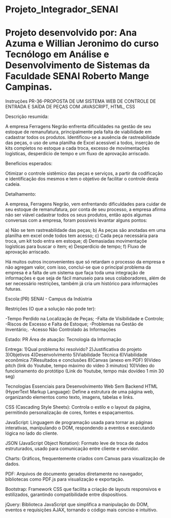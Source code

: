 # Projeto_Integrador_SENAI
# Projeto desenvolvido por: Ana Azuma e Willian Jeronimo do curso Tecnólogo em Análise e Desenvolvimento de Sistemas da Faculdade SENAI Roberto Mange Campinas.

Instruções
PR-36-PROPOSTA DE UM SISTEMA WEB DE CONTROLE DE ENTRADA E
SAÍDA DE PEÇAS COM JAVASCRIPT, HTML, CSS

Descrição resumida:

A empresa Ferragens Negrão enfrenta dificuldades na gestão de seu estoque de remanufatura,
principalmente pela falta de viabilidade em cadastrar todos os produtos. Identificou-se a
ausência de rastreabilidade das peças, o uso de uma planilha de Excel acessível a todos,
inserção de kits completos no estoque a cada troca, excesso de movimentações logísticas,
desperdício de tempo e um fluxo de aprovação arriscado.

Benefícios esperados:

Otimizar o controle sistêmico das peças e serviços, a partir da codificação e identificação dos
mesmos e tem o objetivo de facilitar o controle desta cadeia.

Detalhamento:

A empresa, Ferragens Negrão, vem enfrentando dificuldades para cuidar de seu estoque de
remanufatura, por conta de seu processo, a empresa afirma não ser viável cadastrar todos os
seus produtos, então após algumas conversas com a empresa, foram possíveis levantar alguns
pontos:

a) Não se tem rastreabilidade das peças;
b) As peças são anotadas em uma planilha em excel onde todos tem acesso;
c) Cada peça necessária para troca, um kit todo entra em estoque;
d) Demasiadas movimentaçõe logísticas para buscar o item;
e) Desperdicio de tempo;
f) Fluxo de aprovação arriscado.

Há muitos outros inconvenientes que só retardam o processo da empresa e não agregam valor,
com isso, conclui-se que o principal problema da empresa é a falta de um sistema que faça toda
uma integração de informações e que seja de fácil manuseio para seus colaboradores, além de
ser necessário restrições, também já cria um histórico para informações futuras.

Escola:(PR) SENAI - Campus da Indústria

Restrições (O que a solução não pode ter):

-Tempo Perdido na Localização de Peças;
-Falta de Visibilidade e Controle;
-Riscos de Excesso e Falta de Estoque;
-Problemas na Gestão de Inventário;.
-Acesso Não Controlado às Informações

Estado: PR
Área de atuação: Tecnologia da Informação

Entrega:
1)Qual problema foi resolvido?
2)Justificativa do projeto
3)Objetivos
4)Desenvolvimento
5)Viabilidade Técnica
6)Viabilidade econômica
7)Resultados e conclusões
8)Canvas (anexo em PDF)
9)Vı́deo pitch (link do Youtube, tempo máximo do vı́deo 3 minutos)
10)Vı́deo do funcionamento do protótipo (Link do Youtube, tempo máx dovı́deo 1 min 30 seg)

Tecnologias Essenciais para Desenvolvimento Web Sem Backend
HTML (HyperText Markup Language): Define a estrutura de uma página web, organizando elementos como texto, imagens, tabelas e links. 

CSS (Cascading Style Sheets): Controla o estilo e o layout da página, permitindo personalização de cores, fontes e espaçamentos. 

JavaScript: Linguagem de programação usada para tornar as páginas interativas, manipulando o DOM, respondendo a eventos e executando lógica no lado do cliente. 

 JSON (JavaScript Object Notation): Formato leve de troca de dados estruturados, usado para comunicação entre cliente e servidor. 

 Charts: Gráficos, frequentemente criados com Canvas para visualização de dados. 

 PDF: Arquivos de documento gerados diretamente no navegador,  bibliotecas como PDF.js para visualização e exportação.

 Bootstrap: Framework CSS que facilita a criação de layouts responsivos e estilizados, garantindo compatibilidade entre dispositivos.

 jQuery: Biblioteca JavaScript que simplifica a manipulação do DOM, eventos e requisições AJAX, tornando o código mais conciso e intuitivo. 
